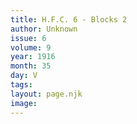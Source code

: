 ```yaml
---
title: H.F.C. 6 - Blocks 2
author: Unknown
issue: 6
volume: 9
year: 1916
month: 35
day: V
tags:
layout: page.njk
image:
---
```


